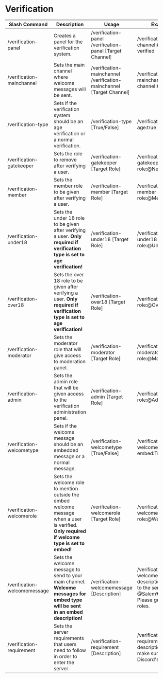# Verification
| Slash Command | Description | Usage | Example | Required? | Default |
|---|---|---|---|---|---|
| /verification-panel | Creates a panel for the verification system. | /verification-panel /verification-panel [Target Channel] | /verification-panel channel:#get-verified | True | Disabled |
| /verification-mainchannel | Sets the main channel where welcome messages will be sent. | /verification-mainchannel /verification-mainchannel [Target Channel] | /verification-mainchannel channel:#general | True | Channel is not set |
| /verification-type | Sets if the verification system should be an age verification or a normal verification. | /verification-type [True/False] | /verification-type age:true | False | Normal Verification |
| /verification-gatekeeper | Sets the role to remove after verifying a user. | /verification-gatekeeper [Target Role] | /verification-gatekeeper role:@New User | True | Role is not set |
| /verification-member | Sets the member role to be given after verifying a user. | /verification-member [Target Role] | /verification-member role:@Member | True | Role is not set |
| /verification-under18 | Sets the under 18 role to be given after verifying a user. **Only required if verification type is set to age verification!** | /verification-under18 [Target Role] | /verification-under18 role:@Under 18 | True | Role is not set |
| /verification-over18 | Sets the over 18 role to be given after verifying a user. **Only required if verification type is set to age verification!** | /verification-over18 [Target Role] | /verification-over18 role:@Over 18 | True | Role is not set |
| /verification-moderator | Sets the moderator role that will give access to moderation panel. | /verification-moderator [Target Role] | /verification-moderator role:@Moderator | True | Role is not set |
| /verification-admin | Sets the admin role that will be given access to the verification administration panel. | /verification-admin [Target Role] | /verification-admin role:@Admin | True | Role is not set |
| /verification-welcometype | Sets if the welcome message should be an embedded message or a normal message. | /verification-welcometype [True/False] | /verification-welcometype embed:True | False | Embed Message |
| /verification-welcomerole | Sets the welcome role to mention outside the embed welcome message when a user is verified. **Only required if welcome type is set to embed!** | /verification-welcomerole [Target Role] | /verification-welcomerole role:@Welcome Ping | False | Role is not set |
| /verification-welcomemessage | Sets the welcome message to send to your main channel. **Welcome messages for embed type will be sent in an embed description!** | /verification-welcomemessage [Description] | /verification-welcomemessage description:Welcome to the server @Salem💗#3327! Please get some roles. | False | Welcome to the server @Salem💗#3327! |
| /verification-requirement | Sets the server requirements that users need to follow in order to enter the server. | /verification-requirement [Description] | /verification-requirement description:Please make sure to follow Discord's TOS! | False | No requirement is set |
